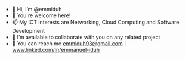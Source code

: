 - 👋 Hi, I’m @emmiduh
- 👀 You're welcome here!
- 📫 My ICT interests are Networking, Cloud Computing and Software Development
- 💞️ I’m available to collaborate with you on any related project 
- 🌱 You can reach me emmiduh93@gmail.com | www.linked.com/in/emmanuel-iduh 

<!---
emmiduh/emmiduh is a ✨ special ✨ repository because its `README.md` (this file) appears on your GitHub profile.
You can click the Preview link to take a look at your changes.
--->
